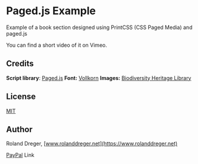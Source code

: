 ﻿# Paged.js Example

Example of a book section designed using PrintCSS (CSS Paged Media) and paged.js
 
You can find a short video of it on Vimeo.

## Credits

**Script library**: [Paged.js](https://www.pagedjs.org/)
**Font:** [Vollkorn](http://vollkorn-typeface.com/)
**Images:** [Biodiversity Heritage Library](https://www.biodiversitylibrary.org)
 


## License

[MIT](http://www.opensource.org/licenses/mit-license.php)
 


## Author

Roland Dreger, [www.rolanddreger.net](https://www.rolanddreger.net)


[PayPal](https://www.paypal.com/cgi-bin/webscr?cmd=_donations&business=roland%2edreger%40a1%2enet&lc=AT&item_name=Roland%20Dreger%20%2f%20Donation%20for%20script%20development%20Kirby-Data-Importer&currency_code=EUR&bn=PP%2dDonationsBF%3abtn_donateCC_LG%2egif%3aNonHosted) Link 